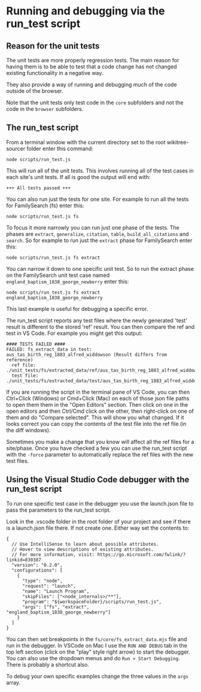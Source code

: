 # Running and debugging via the run_test script

## Reason for the unit tests

The unit tests are more properly regression tests. The main reason for having them is to be able to test that a code change has not changed existing functionality in a negative way.

They also provide a way of running and debugging much of the code outside of the browser.

Note that the unit tests only test code in the `core` subfolders and not the code in the `browser` subfolders.

## The run_test script

From a terminal window with the current directory set to the root wikitree-sourcer folder enter this command:

`node scripts/run_test.js`

This will run all of the unit tests. This involves running all of the test cases in each site's unit tests. If all is good the output will end with:

```+++ All tests passed +++```

You can also run just the tests for one site. For example to run all the tests for FamilySearch (fs) enter this:

`node scripts/run_test.js fs`

To focus it more narrowly you can run just one phase of the tests. The phases are `extract`, `generalize`, `citation`, `table`, `build_all_citations` and `search`.
So for example to run just the `extract` phase for FamilySearch enter this:

`node scripts/run_test.js fs extract`

You can narrow it down to one specific unit test. So to run the extract phase on the FamilySearch unit test case named `england_baptism_1838_george_newberry` enter this:

`node scripts/run_test.js fs extract england_baptism_1838_george_newberry`

This last example is useful for debugging a specific error.

The run_test script reports any test files where the newly generated 'test' result is different to the stored 'ref' result. You can then compare the ref and test in VS Code. For example you might get this output:

```
#### TESTS FAILED ####
FAILED: fs_extract_data in test: aus_tas_birth_reg_1883_alfred_widdowson (Result differs from reference)
  ref file: ./unit_tests/fs/extracted_data/ref/aus_tas_birth_reg_1883_alfred_widdowson.json
  test file: ./unit_tests/fs/extracted_data/test/aus_tas_birth_reg_1883_alfred_widdowson.json
```
If you are running the script in the terminal pane of VS Code, you can then Ctrl+Click (Windows) or Cmd+Click (Mac) on each of those json file paths to open them them in the "Open Editors" section. Then click on one in the open editors and then Ctrl/Cmd click on the other, then right-click on one of them and do "Compare selected". This will show you what changed. If it looks correct you can copy the contents of the test file into the ref file (in the diff windows).

Sometimes you make a change that you know will affect all the ref files for a site/phase. Once you have checked a few you can use the run_test script with the `-force` parameter to automatically replace the ref files with the new test files.

## Using the Visual Studio Code debugger with the run_test script

To run one specific test case in the debugger you use the launch.json file to pass the parameters to the run_test script.

Look in the .vscode folder in the root folder of your project and see if there is a launch.json file there. If not create one. Either way set the contents to:

```
{
  // Use IntelliSense to learn about possible attributes.
  // Hover to view descriptions of existing attributes.
  // For more information, visit: https://go.microsoft.com/fwlink/?linkid=830387
  "version": "0.2.0",
  "configurations": [
    {
      "type": "node",
      "request": "launch",
      "name": "Launch Program",
      "skipFiles": ["<node_internals>/**"],
      "program": "${workspaceFolder}/scripts/run_test.js",
      "args": ["fs", "extract", "england_baptism_1838_george_newberry"]
    }
  ]
}
```
You can then set breakpoints in the `fs/core/fs_extract_data.mjs` file and run in the debugger. In VSCode on Mac I use the `RUN AND DEBUG` tab in the top left section (click on the "play" style right arrow) to start the debugger. You can also use the dropdown menus and do `Run > Start Debugging`. There is probably a shortcut also.

To debug your own specific examples change the three values in the `args` array.


